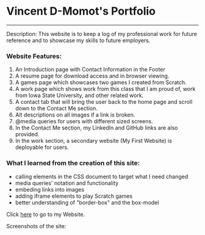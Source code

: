 # Vincent D-Momot's Portfolio
***

Description: This website is to keep a log of my professional work for future reference and to showcase my skills to future employers.

### Website Features:
1) An Introduction page with Contact Information in the Footer
2) A resume page for download access and in browser viewing.
3) A games page which showcases two games I created from Scratch.
4) A work page which shows work from this class that I am proud of, work from Iowa State University, and other related work.
5) A contact tab that will bring the user back to the home page and scroll down to the Contact Me section.
6) Alt descriptions on all images if a link is broken.
7) @media queries for users with different sized screens.
8) In the Contact Me section, my LinkedIn and GitHub links are also provided.
9) In the work section, a secondary website (My First Website) is deployable for users.



### What I learned from the creation of this site:
* calling elements in the CSS document to target what I need changed
* media queries' notation and functionality
* embeding links into images
* adding iframe elements to play Scratch games
* better understanding of "border-box" and the box-model


Click [here](https://vincentmomot.github.io/Vincent-D-Momot-s-Portfolio/index) to go to my Website. 

Screenshots of the site:
